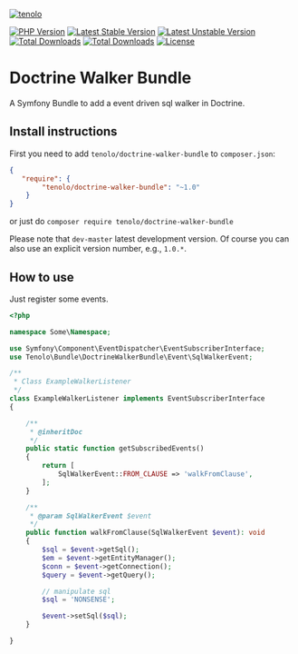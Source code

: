 [![tenolo](https://content.tenolo.com/tenolo.png)](https://tenolo.de)

[![PHP Version](https://img.shields.io/packagist/php-v/tenolo/doctrine-walker-bundle.svg)](https://packagist.org/packages/tenolo/doctrine-walker-bundle)
[![Latest Stable Version](https://img.shields.io/packagist/v/tenolo/doctrine-walker-bundle.svg?label=stable)](https://packagist.org/packages/tenolo/doctrine-walker-bundle)
[![Latest Unstable Version](https://img.shields.io/packagist/vpre/tenolo/doctrine-walker-bundle.svg?label=unstable)](https://packagist.org/packages/tenolo/doctrine-walker-bundle)
[![Total Downloads](https://img.shields.io/packagist/dt/tenolo/doctrine-walker-bundle.svg)](https://packagist.org/packages/tenolo/doctrine-walker-bundle)
[![Total Downloads](https://img.shields.io/packagist/dm/tenolo/doctrine-walker-bundle.svg)](https://packagist.org/packages/tenolo/doctrine-walker-bundle)
[![License](https://img.shields.io/packagist/l/tenolo/doctrine-walker-bundle.svg)](https://packagist.org/packages/tenolo/doctrine-walker-bundle)

# Doctrine Walker Bundle

A Symfony Bundle to add a event driven sql walker in Doctrine.

## Install instructions

First you need to add `tenolo/doctrine-walker-bundle` to `composer.json`:

``` json
{
   "require": {
        "tenolo/doctrine-walker-bundle": "~1.0"
    }
}
```

or just do `composer require tenolo/doctrine-walker-bundle`

Please note that `dev-master` latest development version. 
Of course you can also use an explicit version number, e.g., `1.0.*`.

## How to use

Just register some events.

```php
<?php

namespace Some\Namespace;

use Symfony\Component\EventDispatcher\EventSubscriberInterface;
use Tenolo\Bundle\DoctrineWalkerBundle\Event\SqlWalkerEvent;

/**
 * Class ExampleWalkerListener
 */
class ExampleWalkerListener implements EventSubscriberInterface
{

    /**
     * @inheritDoc
     */
    public static function getSubscribedEvents()
    {
        return [
            SqlWalkerEvent::FROM_CLAUSE => 'walkFromClause',
        ];
    }

    /**
     * @param SqlWalkerEvent $event
     */
    public function walkFromClause(SqlWalkerEvent $event): void
    {
        $sql = $event->getSql();
        $em = $event->getEntityManager();
        $conn = $event->getConnection();
        $query = $event->getQuery();

        // manipulate sql
        $sql = 'NONSENSE';

        $event->setSql($sql);
    }

}

```
